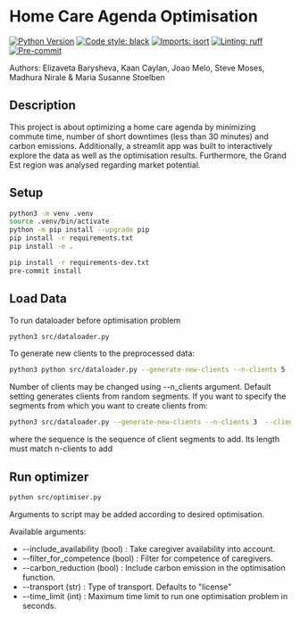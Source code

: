 # Home Care Agenda Optimisation
[![Python Version](https://img.shields.io/badge/python-3.9-blue.svg)]()
[![Code style: black](https://img.shields.io/badge/code%20style-black-000000.svg)](https://github.com/psf/black)
[![Imports: isort](https://img.shields.io/badge/%20imports-isort-%231674b1?style=flat&labelColor=ef8336)](https://pycqa.github.io/isort/)
[![Linting: ruff](https://img.shields.io/endpoint?url=https://raw.githubusercontent.com/charliermarsh/ruff/main/assets/badge/v2.json)](https://github.com/astral-sh/ruff)
[![Pre-commit](https://img.shields.io/badge/pre--commit-enabled-informational?logo=pre-commit&logoColor=white)](https://github.com/stlbnmaria/care-agenda-optimisation/blob/main/.pre-commit-config.yaml)

Authors: Elizaveta Barysheva, Kaan Caylan, Joao Melo, Steve Moses, Madhura Nirale & Maria Susanne Stoelben

## Description
This project is about optimizing a home care agenda by minimizing commute time, number of short downtimes (less than 30 minutes) and carbon emissions. Additionally, a streamlit app was built to interactively explore the data as well as the optimisation results. Furthermore, the Grand Est region was analysed regarding market potential.

## Setup
```bash
python3 -m venv .venv
source .venv/bin/activate
python -m pip install --upgrade pip
pip install -r requirements.txt
pip install -e .
```

```bash
pip install -r requirements-dev.txt
pre-commit install
```

## Load Data

To run dataloader before optimisation problem
```bash
python3 src/dataloader.py
```

To generate new clients to the preprocessed data:
```bash
python3 python src/dataloader.py --generate-new-clients --n-clients 5 --random-client-segment
```

Number of clients may be changed using --n_clients argument. Default setting generates clients from random
segments. If you want to specify the segments from which you want to create clients from:

```bash
python3 src/dataloader.py --generate-new-clients --n-clients 3  --client-personas-sequence "13210"
```

where the sequence is the sequence of client segments to add. Its length must match n-clients to add

## Run optimizer
```bash
python src/optimiser.py
```
Arguments to script may be added according to desired optimisation.

Available arguments:

- --include_availability (bool) : Take caregiver availability into account.
- --filter_for_competence (bool) : Filter for competence of caregivers.
- --carbon_reduction (bool) : Include carbon emission in the optimisation function.
- --transport (str) : Type of transport. Defaults to "license"
- --time_limit (int) : Maximum time limit to run one optimisation problem in seconds.
